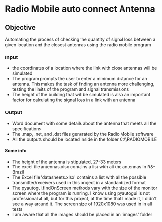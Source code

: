 <h1> Radio Mobile auto connect Antenna</h1>
<h2>Objective</h2> 
<p>Automating the process of checking the quantity of signal loss between a given location and the closest antennas using the radio mobile program</p>

<h3>Input</h3>
<ul>
  <li>
    <span> the coordinates of a location where the link with close antennas will be simulated</span>
  </li>
  <li>
    <span> The program prompts the user to enter a minimum distance for an antenna. This makes the task of finding an antenna more challenging, testing the limits of the program and signal transmissions</span>
  </li>
  <li>
    <span> The height of the building that will be simulated is also an important factor for calculating the signal loss in a link with an antenna</span>
  </li>
</ul>
<h3>Output</h3>
<ul>
  <li>
    <span> Word document with some details about the antenna that meets all the specifications</span>
  </li>
  <li>
    <span> The .map, .net, and .dat files generated by the Radio Mobile software</span>
  </li>
  <li>
    <span> All the outputs should be located inside in the folder C:\\RADIOMOBILE</span>
  </li>
</ul>

<h4> Some info</h4>
<ul>
  <li>
    <span> The height of the antenna is stipulated, 27-33 meters</span>
  </li>
  <li>
    <span>The excel file antennas.xlsx contains a list with all the antennas in RS-Brazil</span>
  </li>
  <li>
    <span>The Excel file 'datasheets.xlsx' contains a list with all the possible transmitter/receivers used in this project in a standardized format</span>
  </li>
  <li>
    <span>The pyautogui.findOnScreen methods vary with the size of the monitor screen where the program is running. I know using pyautogui is not professional at all, but for this project, at the time that I made it, I didn't see a way around it. The screen size of 1920x1080 was used in in all tests </span>
  </li>
  <li>
    <span>I am aware that all the images should be placed in an 'images' folder</span>
  </li>
</ul>
